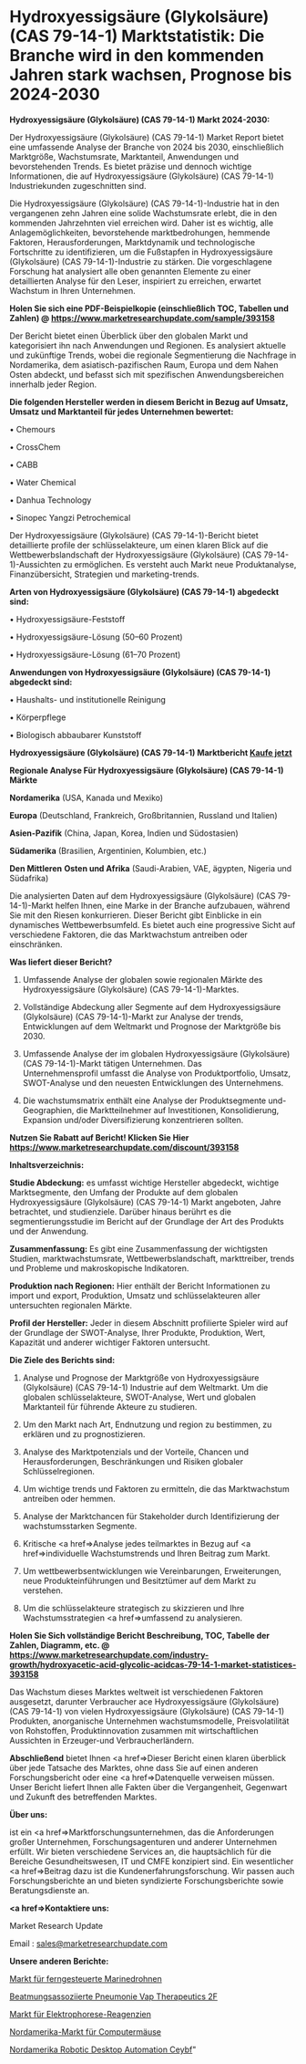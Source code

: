 # Hydroxyessigsäure (Glykolsäure) (CAS 79-14-1) Marktstatistik: Die Branche wird in den kommenden Jahren stark wachsen, Prognose bis 2024-2030

<strong>Hydroxyessigsäure (Glykolsäure) (CAS 79-14-1) Markt 2024-2030:</strong>

Der Hydroxyessigsäure (Glykolsäure) (CAS 79-14-1) Market Report bietet eine umfassende Analyse der Branche von 2024 bis 2030, einschließlich Marktgröße, Wachstumsrate, Marktanteil, Anwendungen und bevorstehenden Trends. Es bietet präzise und dennoch wichtige Informationen, die auf Hydroxyessigsäure (Glykolsäure) (CAS 79-14-1) Industriekunden zugeschnitten sind.

Die Hydroxyessigsäure (Glykolsäure) (CAS 79-14-1)-Industrie hat in den vergangenen zehn Jahren eine solide Wachstumsrate erlebt, die in den kommenden Jahrzehnten viel erreichen wird. Daher ist es wichtig, alle Anlagemöglichkeiten, bevorstehende marktbedrohungen, hemmende Faktoren, Herausforderungen, Marktdynamik und technologische Fortschritte zu identifizieren, um die Fußstapfen in Hydroxyessigsäure (Glykolsäure) (CAS 79-14-1)-Industrie zu stärken. Die vorgeschlagene Forschung hat analysiert alle oben genannten Elemente zu einer detaillierten Analyse für den Leser, inspiriert zu erreichen, erwartet Wachstum in Ihren Unternehmen.

<strong>Holen Sie sich eine PDF-Beispielkopie (einschließlich TOC, Tabellen und Zahlen) @
</strong><strong><a href=https://www.marketresearchupdate.com/sample/393158><strong>https://www.marketresearchupdate.com/sample/393158</u></font></a></strong></strong>

Der Bericht bietet einen Überblick über den globalen Markt und kategorisiert ihn nach Anwendungen und Regionen. Es analysiert aktuelle und zukünftige Trends, wobei die regionale Segmentierung die Nachfrage in Nordamerika, dem asiatisch-pazifischen Raum, Europa und dem Nahen Osten abdeckt, und befasst sich mit spezifischen Anwendungsbereichen innerhalb jeder Region.

<strong>Die folgenden Hersteller werden in diesem Bericht in Bezug auf Umsatz, Umsatz und Marktanteil für jedes Unternehmen bewertet:</strong>

• Chemours

• CrossChem

• CABB

• Water Chemical

• Danhua Technology

• Sinopec Yangzi Petrochemical

Der Hydroxyessigsäure (Glykolsäure) (CAS 79-14-1)-Bericht bietet detaillierte profile der schlüsselakteure, um einen klaren Blick auf die Wettbewerbslandschaft der Hydroxyessigsäure (Glykolsäure) (CAS 79-14-1)-Aussichten zu ermöglichen. Es versteht auch Markt neue Produktanalyse, Finanzübersicht, Strategien und marketing-trends.

<strong>Arten von Hydroxyessigsäure (Glykolsäure) (CAS 79-14-1) abgedeckt sind:</strong>

• Hydroxyessigsäure-Feststoff

• Hydroxyessigsäure-Lösung (50–60 Prozent)

• Hydroxyessigsäure-Lösung (61–70 Prozent)

<strong>Anwendungen von Hydroxyessigsäure (Glykolsäure) (CAS 79-14-1) abgedeckt sind:</strong>

• Haushalts- und institutionelle Reinigung

• Körperpflege

• Biologisch abbaubarer Kunststoff

<strong>Hydroxyessigsäure (Glykolsäure) (CAS 79-14-1) Marktbericht <a href=https://www.marketresearchupdate.com/buynow/393158>Kaufe jetzt</a></strong>

<strong>Regionale Analyse Für Hydroxyessigsäure (Glykolsäure) (CAS 79-14-1) Märkte</strong>

<strong>Nordamerika</strong> (USA, Kanada und Mexiko)

<strong>Europa</strong> (Deutschland, Frankreich, Großbritannien, Russland und Italien)

<strong>Asien-Pazifik</strong> (China, Japan, Korea, Indien und Südostasien)

<strong>Südamerika</strong> (Brasilien, Argentinien, Kolumbien, etc.)

<strong>Den Mittleren</strong> <strong>Osten und Afrika</strong> (Saudi-Arabien, VAE, ägypten, Nigeria und Südafrika)

Die analysierten Daten auf dem Hydroxyessigsäure (Glykolsäure) (CAS 79-14-1)-Markt helfen Ihnen, eine Marke in der Branche aufzubauen, während Sie mit den Riesen konkurrieren. Dieser Bericht gibt Einblicke in ein dynamisches Wettbewerbsumfeld. Es bietet auch eine progressive Sicht auf verschiedene Faktoren, die das Marktwachstum antreiben oder einschränken.

<strong>Was liefert dieser Bericht?</strong>

1. Umfassende Analyse der globalen sowie regionalen Märkte des Hydroxyessigsäure (Glykolsäure) (CAS 79-14-1)-Marktes.

2. Vollständige Abdeckung aller Segmente auf dem Hydroxyessigsäure (Glykolsäure) (CAS 79-14-1)-Markt zur Analyse der trends, Entwicklungen auf dem Weltmarkt und Prognose der Marktgröße bis 2030.

3. Umfassende Analyse der im globalen Hydroxyessigsäure (Glykolsäure) (CAS 79-14-1)-Markt tätigen Unternehmen. Das Unternehmensprofil umfasst die Analyse von Produktportfolio, Umsatz, SWOT-Analyse und den neuesten Entwicklungen des Unternehmens.

4. Die wachstumsmatrix enthält eine Analyse der Produktsegmente und-Geographien, die Marktteilnehmer auf Investitionen, Konsolidierung, Expansion und/oder Diversifizierung konzentrieren sollten.

<strong>Nutzen Sie Rabatt auf Bericht! Klicken Sie Hier
</strong><strong><a href=https://www.marketresearchupdate.com/discount/393158>https://www.marketresearchupdate.com/discount/393158</b></u></font></strong></a>

<strong>Inhaltsverzeichnis:</strong>

<strong>Studie Abdeckung:</strong> es umfasst wichtige Hersteller abgedeckt, wichtige Marktsegmente, den Umfang der Produkte auf dem globalen Hydroxyessigsäure (Glykolsäure) (CAS 79-14-1) Markt angeboten, Jahre betrachtet, und studienziele. Darüber hinaus berührt es die segmentierungsstudie im Bericht auf der Grundlage der Art des Produkts und der Anwendung.

<strong>Zusammenfassung:</strong> Es gibt eine Zusammenfassung der wichtigsten Studien, marktwachstumsrate, Wettbewerbslandschaft, markttreiber, trends und Probleme und makroskopische Indikatoren.

<strong>Produktion nach Regionen:</strong> Hier enthält der Bericht Informationen zu import und export, Produktion, Umsatz und schlüsselakteuren aller untersuchten regionalen Märkte.

<strong>Profil der Hersteller:</strong> Jeder in diesem Abschnitt profilierte Spieler wird auf der Grundlage der SWOT-Analyse, Ihrer Produkte, Produktion, Wert, Kapazität und anderer wichtiger Faktoren untersucht.

<strong>Die Ziele des Berichts sind:</strong>

1) Analyse und Prognose der Marktgröße von Hydroxyessigsäure (Glykolsäure) (CAS 79-14-1) Industrie auf dem Weltmarkt.
Um die globalen schlüsselakteure, SWOT-Analyse, Wert und globalen Marktanteil für führende Akteure zu studieren.

2) Um den Markt nach Art, Endnutzung und region zu bestimmen, zu erklären und zu prognostizieren.

3) Analyse des Marktpotenzials und der Vorteile, Chancen und Herausforderungen, Beschränkungen und Risiken globaler Schlüsselregionen.

4) Um wichtige trends und Faktoren zu ermitteln, die das Marktwachstum antreiben oder hemmen.

5) Analyse der Marktchancen für Stakeholder durch Identifizierung der wachstumsstarken Segmente.

6) Kritische <a href=>Analyse</a> jedes teilmarktes in Bezug auf <a href=>individuelle</a> Wachstumstrends und Ihren Beitrag zum Markt.

7) Um wettbewerbsentwicklungen wie Vereinbarungen, Erweiterungen, neue Produkteinführungen und Besitztümer auf dem Markt zu verstehen.

8) Um die schlüsselakteure strategisch zu skizzieren und Ihre Wachstumsstrategien <a href=>umfassend</a> zu analysieren.

<strong>Holen Sie Sich vollständige Bericht Beschreibung, TOC, Tabelle der Zahlen, Diagramm, etc. @ </strong><strong><a href=https://www.marketresearchupdate.com/industry-growth/hydroxyacetic-acid-glycolic-acidcas-79-14-1-market-statistices-393158>https://www.marketresearchupdate.com/industry-growth/hydroxyacetic-acid-glycolic-acidcas-79-14-1-market-statistices-393158</a></font></strong>

Das Wachstum dieses Marktes weltweit ist verschiedenen Faktoren ausgesetzt, darunter Verbraucher ace Hydroxyessigsäure (Glykolsäure) (CAS 79-14-1) von vielen Hydroxyessigsäure (Glykolsäure) (CAS 79-14-1) Produkten, anorganische Unternehmen wachstumsmodelle, Preisvolatilität von Rohstoffen, Produktinnovation zusammen mit wirtschaftlichen Aussichten in Erzeuger-und Verbraucherländern.

<strong>Abschließend</strong> bietet Ihnen <a href=>Dieser</a> Bericht einen klaren überblick über jede Tatsache des Marktes, ohne dass Sie auf einen anderen Forschungsbericht oder eine <a href=>Datenquelle</a> verweisen müssen. Unser Bericht liefert Ihnen alle Fakten über die Vergangenheit, Gegenwart und Zukunft des betreffenden Marktes.

<strong>Über uns:</strong>

 ist ein <a href=>Marktfors</a>chungsunternehmen, das die Anforderungen großer Unternehmen, Forschungsagenturen und anderer Unternehmen erfüllt. Wir bieten verschiedene Services an, die hauptsächlich für die Bereiche Gesundheitswesen, IT und CMFE konzipiert sind. Ein wesentlicher <a href=>Beitrag</a> dazu ist die Kundenerfahrungsforschung. Wir passen auch Forschungsberichte an und bieten syndizierte Forschungsberichte sowie Beratungsdienste an.

<strong><a href=>Kontaktiere uns:</a></strong>

Market Research Update

Email : sales@marketresearchupdate.com

<strong>Unsere anderen Berichte:</strong>

<a href=https://www.linkedin.com/pulse/tele-operated-marine-drone-market-witness-huge>Markt für ferngesteuerte Marinedrohnen</a>

<a href=https://www.linkedin.com/pulse/ventilator-associated-pneumonia-vap-therapeutics-2f>Beatmungsassoziierte Pneumonie Vap Therapeutics 2F</a>

<a href=https://www.linkedin.com/pulse/electrophoresis-reagents-market-outlooks-2023>Markt für Elektrophorese-Reagenzien</a>

<a href=https://www.linkedin.com/pulse/north-america-computer-mice-market-growing-rapidly>Nordamerika-Markt für Computermäuse</a>

<a href=https://www.linkedin.com/pulse/north-america-robotic-desktop-automation-ceybf/>Nordamerika Robotic Desktop Automation Ceybf</a>"

